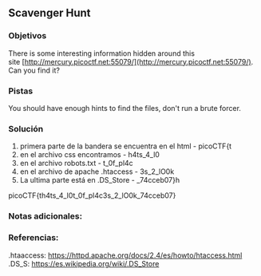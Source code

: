 ##  Scavenger Hunt
### Objetivos 
There is some interesting information hidden around this site [http://mercury.picoctf.net:55079/](http://mercury.picoctf.net:55079/). Can you find it?

### Pistas
You should have enough hints to find the files, don't run a brute forcer.

### Solución 

1. primera parte de la bandera se encuentra en el html - picoCTF{t
2. en el archivo css encontramos - h4ts_4_l0
3. en el archivo robots.txt - t_0f_pl4c
4. en el archivo de apache .htaccess - 3s_2_lO0k
5. La ultima parte está en .DS_Store - _74cceb07}h


picoCTF{th4ts_4_l0t_0f_pl4c3s_2_lO0k_74cceb07}

### Notas adicionales:

### Referencias:
.htaaccess: https://httpd.apache.org/docs/2.4/es/howto/htaccess.html
.DS_S: https://es.wikipedia.org/wiki/.DS_Store